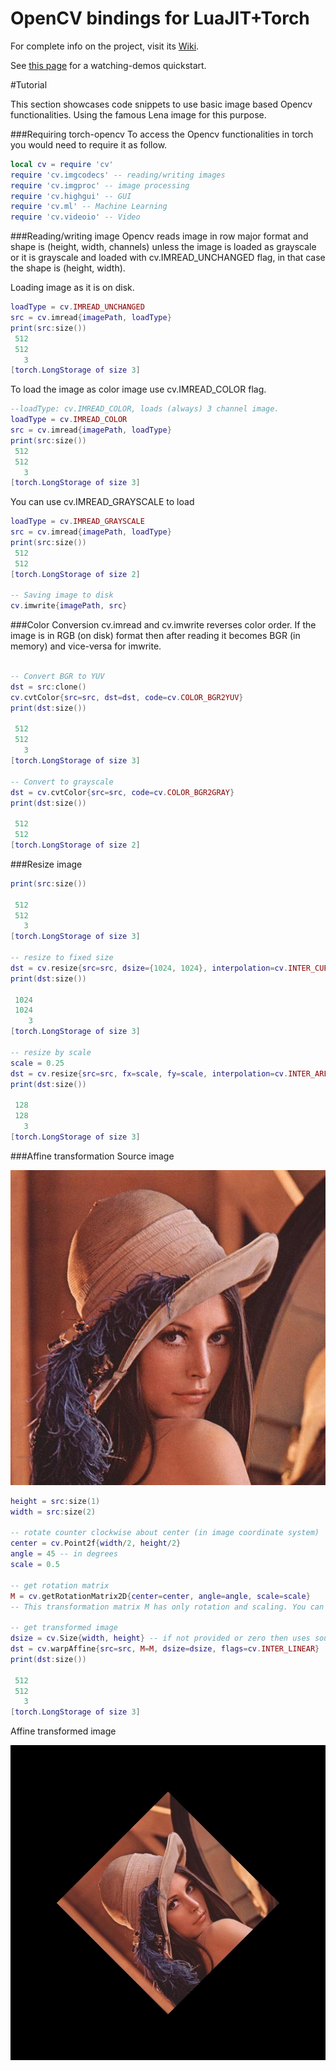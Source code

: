 OpenCV bindings for LuaJIT+Torch
=====================

For complete info on the project, visit its [Wiki](https://github.com/VisionLabs/torch-opencv/wiki).

See [this page](https://github.com/VisionLabs/torch-opencv/wiki/Trying-it-out) for a watching-demos quickstart.

#Tutorial

This section showcases code snippets to use basic image based Opencv functionalities. Using the famous Lena image for this purpose.

###Requiring torch-opencv
To access the Opencv functionalities in torch you would need to require it as follow. 
```lua
local cv = require 'cv'
require 'cv.imgcodecs' -- reading/writing images
require 'cv.imgproc' -- image processing
require 'cv.highgui' -- GUI
require 'cv.ml' -- Machine Learning
require 'cv.videoio' -- Video
```

###Reading/writing image
Opencv reads image in row major format and shape is (height, width, channels) unless the image is loaded as grayscale or it is grayscale and loaded with cv.IMREAD_UNCHANGED flag, in that case the shape is (height, width).

Loading image as it is on disk.
```lua
loadType = cv.IMREAD_UNCHANGED
src = cv.imread{imagePath, loadType}
print(src:size())
 512
 512
   3
[torch.LongStorage of size 3]
```

To load the image as color image use cv.IMREAD_COLOR flag.
```lua
--loadType: cv.IMREAD_COLOR, loads (always) 3 channel image.
loadType = cv.IMREAD_COLOR
src = cv.imread{imagePath, loadType}
print(src:size())
 512
 512
   3
[torch.LongStorage of size 3]
```

You can use cv.IMREAD_GRAYSCALE to load
```lua
loadType = cv.IMREAD_GRAYSCALE
src = cv.imread{imagePath, loadType}
print(src:size())
 512
 512
[torch.LongStorage of size 2]

-- Saving image to disk
cv.imwrite{imagePath, src}
```

###Color Conversion
cv.imread and cv.imwrite reverses color order. If the image is in RGB (on disk) format then after reading it becomes BGR (in memory) and vice-versa for imwrite.
```lua

-- Convert BGR to YUV
dst = src:clone()
cv.cvtColor{src=src, dst=dst, code=cv.COLOR_BGR2YUV}
print(dst:size())

 512
 512
   3
[torch.LongStorage of size 3]

-- Convert to grayscale
dst = cv.cvtColor{src=src, code=cv.COLOR_BGR2GRAY}
print(dst:size())

 512
 512
[torch.LongStorage of size 2]
```

###Resize image
```lua
print(src:size())

 512
 512
   3
[torch.LongStorage of size 3]

-- resize to fixed size
dst = cv.resize{src=src, dsize={1024, 1024}, interpolation=cv.INTER_CUBIC}
print(dst:size())

 1024
 1024
    3
[torch.LongStorage of size 3]

-- resize by scale
scale = 0.25
dst = cv.resize{src=src, fx=scale, fy=scale, interpolation=cv.INTER_AREA}
print(dst:size())

 128
 128
   3
[torch.LongStorage of size 3]
```

###Affine transformation
Source image

![Lena](demo/lena.jpg)

```lua
height = src:size(1)
width = src:size(2)

-- rotate counter clockwise about center (in image coordinate system)
center = cv.Point2f{width/2, height/2}
angle = 45 -- in degrees
scale = 0.5

-- get rotation matrix
M = cv.getRotationMatrix2D{center=center, angle=angle, scale=scale}
-- This transformation matrix M has only rotation and scaling. You can add translation by adding [tx ty] to the last column of M.

-- get transformed image
dsize = cv.Size{width, height} -- if not provided or zero then uses source image size
dst = cv.warpAffine{src=src, M=M, dsize=dsize, flags=cv.INTER_LINEAR}
print(dst:size())

 512
 512
   3
[torch.LongStorage of size 3]
```

Affine transformed image

![Transformed image](demo/lenaTrans.jpg)
